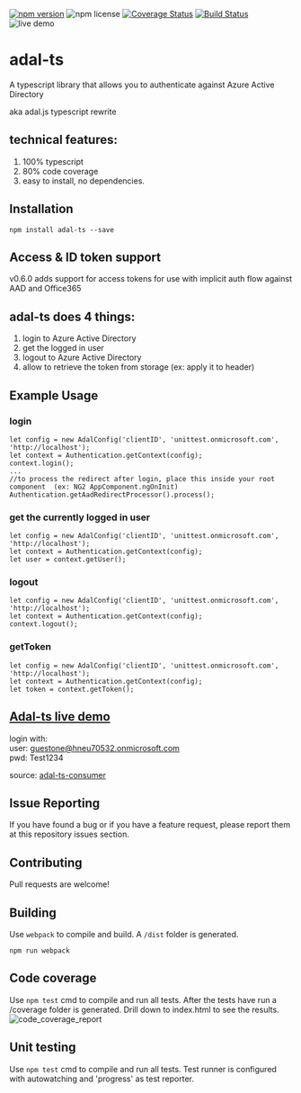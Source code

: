 [![npm version](https://badge.fury.io/js/adal-ts.svg)](https://badge.fury.io/js/adal-ts)
![npm license](https://img.shields.io/npm/l/express.svg)
[![Coverage Status](https://coveralls.io/repos/github/HNeukermans/adal-ts/badge.svg)](https://coveralls.io/github/HNeukermans/adal-ts)
[![Build Status](https://travis-ci.org/HNeukermans/adal-ts.svg?branch=master)](https://travis-ci.org/HNeukermans/adal-ts)
![live demo](https://img.shields.io/badge/demo-live-orange.svg)

# adal-ts
A typescript library that allows you to authenticate against Azure Active Directory

aka adal.js typescript rewrite

## technical features:
 1. 100% typescript
 2. 80% code coverage
 3. easy to install, no dependencies.


## Installation
```
npm install adal-ts --save
```

## Access & ID token support
v0.6.0 adds support for access tokens for use with implicit auth flow against AAD and Office365

## adal-ts does 4 things:
 1. login to Azure Active Directory
 2. get the logged in user
 3. logout to Azure Active Directory
 4. allow to retrieve the token from storage (ex: apply it to header)
 
## Example Usage

### login
```
let config = new AdalConfig('clientID', 'unittest.onmicrosoft.com', 'http://localhost');
let context = Authentication.getContext(config);
context.login();
...
//to process the redirect after login, place this inside your root component  (ex: NG2 AppComponent.ngOnInit)
Authentication.getAadRedirectProcessor().process();
```

### get the currently logged in user
```
let config = new AdalConfig('clientID', 'unittest.onmicrosoft.com', 'http://localhost');
let context = Authentication.getContext(config);
let user = context.getUser();

```

### logout
```
let config = new AdalConfig('clientID', 'unittest.onmicrosoft.com', 'http://localhost');
let context = Authentication.getContext(config);
context.logout();

```

### getToken
```
let config = new AdalConfig('clientID', 'unittest.onmicrosoft.com', 'http://localhost');
let context = Authentication.getContext(config);
let token = context.getToken();
```

## [Adal-ts live demo](http://adal-ts-demo.azurewebsites.net/#/)

login with:  
    user: guestone@hneu70532.onmicrosoft.com <br>
    pwd: Test1234

source: [adal-ts-consumer](https://github.com/HNeukermans/adal-ts-consumer)

## Issue Reporting

If you have found a bug or if you have a feature request, please report them at this repository issues section. 

## Contributing

Pull requests are welcome!

## Building

Use `webpack` to compile and build. A `/dist` folder is generated.

```
npm run webpack
```

## Code coverage

Use `npm test` cmd to compile and run all tests. After the tests have run a /coverage folder is generated. Drill down to index.html to see the results.
![code_coverage_report](https://cloud.githubusercontent.com/assets/2285199/20648817/5019e648-b4b1-11e6-8484-2887204ea783.png)

## Unit testing

Use `npm test` cmd to compile and run all tests. Test runner is configured with autowatching and 'progress' as test reporter. 

  

